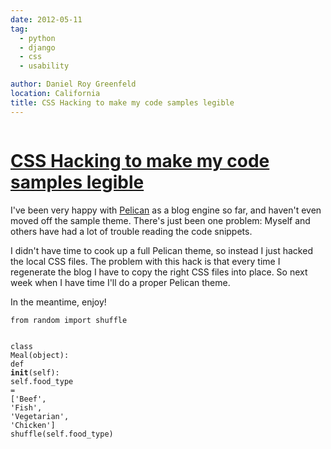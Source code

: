 ```yaml
---
date: 2012-05-11
tag:
  - python
  - django
  - css
  - usability

author: Daniel Roy Greenfeld
location: California
title: CSS Hacking to make my code samples legible
---
```


<div class="twelve wide column">
  <h1 class="ui block header">
    <div class="content">
      <a href="/css-hacking "
        >CSS Hacking to make my code samples legible</a
      >
    </div>
  </h1>
  <p>
    I've been very happy with
    <a href="http://pelican.readthedocs.org/" target="_blank">Pelican</a> as a
    blog engine so far, and haven't even moved off the sample theme. There's
    just been one problem: Myself and others have had a lot of trouble reading
    the code snippets.
  </p>
  <p>
    I didn't have time to cook up a full Pelican theme, so instead I just hacked
    the local CSS files. The problem with this hack is that every time I
    regenerate the blog I have to copy the right CSS files into place. So next
    week when I have time I'll do a proper Pelican theme.
  </p>
  <p>In the meantime, enjoy!</p>
  <div class="codehilite ui secondary segment">
    <pre><span></span><code><span class="kn">from</span> <span class="nn">random</span> <span class="kn">import</span> <span class="n">shuffle</span>

<span class="k">class</span> <span class="nc">Meal</span><span class="p">(</span><span class="nb">object</span><span class="p">):</span>
<span class="k">def</span> <span class="fm">**init**</span><span class="p">(</span><span class="bp">self</span><span class="p">):</span>
<span class="bp">self</span><span class="o">.</span><span class="n">food_type</span> <span class="o">=</span> <span class="p">[</span><span class="s1">'Beef'</span><span class="p">,</span> <span class="s1">'Fish'</span><span class="p">,</span> <span class="s1">'Vegetarian'</span><span class="p">,</span> <span class="s1">'Chicken'</span><span class="p">]</span>
<span class="n">shuffle</span><span class="p">(</span><span class="bp">self</span><span class="o">.</span><span class="n">food_type</span><span class="p">)</span>
</code></pre>
  </div>
  </div>
